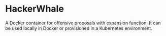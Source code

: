 # HackerWhale

A Docker container for offensive proposals with expansion function. It can be used locally in Docker or provisioned in a Kubernetes environment.